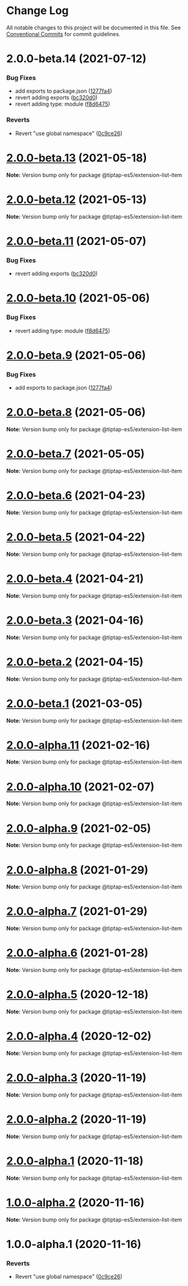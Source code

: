 # Change Log

All notable changes to this project will be documented in this file.
See [Conventional Commits](https://conventionalcommits.org) for commit guidelines.

# 2.0.0-beta.14 (2021-07-12)


### Bug Fixes

* add exports to package.json ([1277fa4](https://github.com/justame/tiptap/commit/1277fa47151e9c039508cdb219bdd0ffe647f4ee))
* revert adding exports ([bc320d0](https://github.com/justame/tiptap/commit/bc320d0b4b80b0e37a7e47a56e0f6daec6e65d98))
* revert adding type: module ([f8d6475](https://github.com/justame/tiptap/commit/f8d6475e2151faea6f96baecdd6bd75880d50d2c))


### Reverts

* Revert "use global namespace" ([0c9ce26](https://github.com/justame/tiptap/commit/0c9ce26c02c07d88a757c01b0a9d7f9e2b0b7502))





# [2.0.0-beta.13](https://github.com/ueberdosis/tiptap/compare/@tiptap-es5/extension-list-item@2.0.0-beta.12...@tiptap-es5/extension-list-item@2.0.0-beta.13) (2021-05-18)

**Note:** Version bump only for package @tiptap-es5/extension-list-item

# [2.0.0-beta.12](https://github.com/ueberdosis/tiptap/compare/@tiptap-es5/extension-list-item@2.0.0-beta.11...@tiptap-es5/extension-list-item@2.0.0-beta.12) (2021-05-13)

**Note:** Version bump only for package @tiptap-es5/extension-list-item

# [2.0.0-beta.11](https://github.com/ueberdosis/tiptap/compare/@tiptap-es5/extension-list-item@2.0.0-beta.10...@tiptap-es5/extension-list-item@2.0.0-beta.11) (2021-05-07)

### Bug Fixes

- revert adding exports ([bc320d0](https://github.com/ueberdosis/tiptap/commit/bc320d0b4b80b0e37a7e47a56e0f6daec6e65d98))

# [2.0.0-beta.10](https://github.com/ueberdosis/tiptap/compare/@tiptap-es5/extension-list-item@2.0.0-beta.9...@tiptap-es5/extension-list-item@2.0.0-beta.10) (2021-05-06)

### Bug Fixes

- revert adding type: module ([f8d6475](https://github.com/ueberdosis/tiptap/commit/f8d6475e2151faea6f96baecdd6bd75880d50d2c))

# [2.0.0-beta.9](https://github.com/ueberdosis/tiptap/compare/@tiptap-es5/extension-list-item@2.0.0-beta.8...@tiptap-es5/extension-list-item@2.0.0-beta.9) (2021-05-06)

### Bug Fixes

- add exports to package.json ([1277fa4](https://github.com/ueberdosis/tiptap/commit/1277fa47151e9c039508cdb219bdd0ffe647f4ee))

# [2.0.0-beta.8](https://github.com/ueberdosis/tiptap/compare/@tiptap-es5/extension-list-item@2.0.0-beta.7...@tiptap-es5/extension-list-item@2.0.0-beta.8) (2021-05-06)

**Note:** Version bump only for package @tiptap-es5/extension-list-item

# [2.0.0-beta.7](https://github.com/ueberdosis/tiptap/compare/@tiptap-es5/extension-list-item@2.0.0-beta.6...@tiptap-es5/extension-list-item@2.0.0-beta.7) (2021-05-05)

**Note:** Version bump only for package @tiptap-es5/extension-list-item

# [2.0.0-beta.6](https://github.com/ueberdosis/tiptap/compare/@tiptap-es5/extension-list-item@2.0.0-beta.5...@tiptap-es5/extension-list-item@2.0.0-beta.6) (2021-04-23)

**Note:** Version bump only for package @tiptap-es5/extension-list-item

# [2.0.0-beta.5](https://github.com/ueberdosis/tiptap/compare/@tiptap-es5/extension-list-item@2.0.0-beta.4...@tiptap-es5/extension-list-item@2.0.0-beta.5) (2021-04-22)

**Note:** Version bump only for package @tiptap-es5/extension-list-item

# [2.0.0-beta.4](https://github.com/ueberdosis/tiptap/compare/@tiptap-es5/extension-list-item@2.0.0-beta.3...@tiptap-es5/extension-list-item@2.0.0-beta.4) (2021-04-21)

**Note:** Version bump only for package @tiptap-es5/extension-list-item

# [2.0.0-beta.3](https://github.com/ueberdosis/tiptap/compare/@tiptap-es5/extension-list-item@2.0.0-beta.2...@tiptap-es5/extension-list-item@2.0.0-beta.3) (2021-04-16)

**Note:** Version bump only for package @tiptap-es5/extension-list-item

# [2.0.0-beta.2](https://github.com/ueberdosis/tiptap/compare/@tiptap-es5/extension-list-item@2.0.0-beta.1...@tiptap-es5/extension-list-item@2.0.0-beta.2) (2021-04-15)

**Note:** Version bump only for package @tiptap-es5/extension-list-item

# [2.0.0-beta.1](https://github.com/ueberdosis/tiptap/compare/@tiptap-es5/extension-list-item@2.0.0-alpha.11...@tiptap-es5/extension-list-item@2.0.0-beta.1) (2021-03-05)

**Note:** Version bump only for package @tiptap-es5/extension-list-item

# [2.0.0-alpha.11](https://github.com/ueberdosis/tiptap/compare/@tiptap-es5/extension-list-item@2.0.0-alpha.10...@tiptap-es5/extension-list-item@2.0.0-alpha.11) (2021-02-16)

**Note:** Version bump only for package @tiptap-es5/extension-list-item

# [2.0.0-alpha.10](https://github.com/ueberdosis/tiptap/compare/@tiptap-es5/extension-list-item@2.0.0-alpha.9...@tiptap-es5/extension-list-item@2.0.0-alpha.10) (2021-02-07)

**Note:** Version bump only for package @tiptap-es5/extension-list-item

# [2.0.0-alpha.9](https://github.com/ueberdosis/tiptap/compare/@tiptap-es5/extension-list-item@2.0.0-alpha.8...@tiptap-es5/extension-list-item@2.0.0-alpha.9) (2021-02-05)

**Note:** Version bump only for package @tiptap-es5/extension-list-item

# [2.0.0-alpha.8](https://github.com/ueberdosis/tiptap/compare/@tiptap-es5/extension-list-item@2.0.0-alpha.7...@tiptap-es5/extension-list-item@2.0.0-alpha.8) (2021-01-29)

**Note:** Version bump only for package @tiptap-es5/extension-list-item

# [2.0.0-alpha.7](https://github.com/ueberdosis/tiptap/compare/@tiptap-es5/extension-list-item@2.0.0-alpha.6...@tiptap-es5/extension-list-item@2.0.0-alpha.7) (2021-01-29)

**Note:** Version bump only for package @tiptap-es5/extension-list-item

# [2.0.0-alpha.6](https://github.com/ueberdosis/tiptap/compare/@tiptap-es5/extension-list-item@2.0.0-alpha.5...@tiptap-es5/extension-list-item@2.0.0-alpha.6) (2021-01-28)

**Note:** Version bump only for package @tiptap-es5/extension-list-item

# [2.0.0-alpha.5](https://github.com/ueberdosis/tiptap/compare/@tiptap-es5/extension-list-item@2.0.0-alpha.4...@tiptap-es5/extension-list-item@2.0.0-alpha.5) (2020-12-18)

**Note:** Version bump only for package @tiptap-es5/extension-list-item

# [2.0.0-alpha.4](https://github.com/ueberdosis/tiptap/compare/@tiptap-es5/extension-list-item@2.0.0-alpha.3...@tiptap-es5/extension-list-item@2.0.0-alpha.4) (2020-12-02)

**Note:** Version bump only for package @tiptap-es5/extension-list-item

# [2.0.0-alpha.3](https://github.com/ueberdosis/tiptap/compare/@tiptap-es5/extension-list-item@2.0.0-alpha.2...@tiptap-es5/extension-list-item@2.0.0-alpha.3) (2020-11-19)

**Note:** Version bump only for package @tiptap-es5/extension-list-item

# [2.0.0-alpha.2](https://github.com/ueberdosis/tiptap/compare/@tiptap-es5/extension-list-item@2.0.0-alpha.1...@tiptap-es5/extension-list-item@2.0.0-alpha.2) (2020-11-19)

**Note:** Version bump only for package @tiptap-es5/extension-list-item

# [2.0.0-alpha.1](https://github.com/ueberdosis/tiptap/compare/@tiptap-es5/extension-list-item@1.0.0-alpha.2...@tiptap-es5/extension-list-item@2.0.0-alpha.1) (2020-11-18)

**Note:** Version bump only for package @tiptap-es5/extension-list-item

# [1.0.0-alpha.2](https://github.com/ueberdosis/tiptap/compare/@tiptap-es5/extension-list-item@1.0.0-alpha.1...@tiptap-es5/extension-list-item@1.0.0-alpha.2) (2020-11-16)

**Note:** Version bump only for package @tiptap-es5/extension-list-item

# 1.0.0-alpha.1 (2020-11-16)

### Reverts

- Revert "use global namespace" ([0c9ce26](https://github.com/ueberdosis/tiptap/commit/0c9ce26c02c07d88a757c01b0a9d7f9e2b0b7502))
